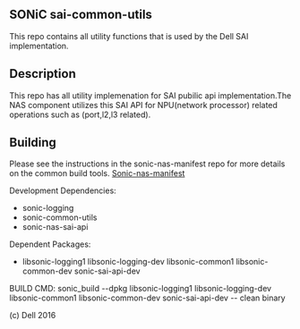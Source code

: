 SONiC sai-common-utils 
----------------------
This repo contains all utility functions that is used by the Dell SAI implementation.

Description
-----------

This repo has all utility implemenation for SAI pubilic api implementation.The NAS component utilizes this SAI API for NPU(network processor) related operations such as (port,l2,l3 related). 

Building
--------
Please see the instructions in the sonic-nas-manifest repo for more details on the common build tools.  [Sonic-nas-manifest](https://stash.force10networks.com/projects/SONIC/repos/sonic-nas-manifest/browse)

Development Dependencies:

 - sonic-logging
 - sonic-common-utils
 - sonic-nas-sai-api

Dependent Packages:

 - libsonic-logging1 libsonic-logging-dev libsonic-common1 libsonic-common-dev sonic-sai-api-dev 

BUILD CMD: sonic_build --dpkg libsonic-logging1 libsonic-logging-dev libsonic-common1 libsonic-common-dev sonic-sai-api-dev -- clean binary

(c) Dell 2016
